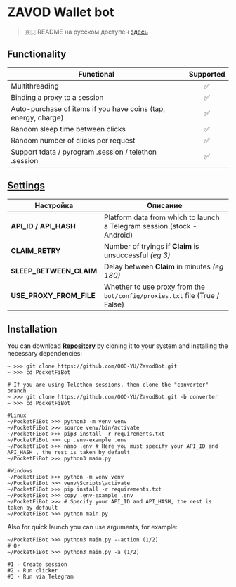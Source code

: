 # ZAVOD Wallet bot

> 🇷🇺 README на русском доступен [здесь](README.md)

## Functionality
| Functional                                                     | Supported |
|----------------------------------------------------------------|:---------:|
| Multithreading                                                 |     ✅     |
| Binding a proxy to a session                                   |     ✅     |
| Auto-purchase of items if you have coins (tap, energy, charge) |     ✅     |
| Random sleep time between clicks                               |     ✅     |
| Random number of clicks per request                            |     ✅     |
| Support tdata / pyrogram .session / telethon .session          |     ✅     |

## [Settings](https://github.com/OOO-YU/ZavodBot/blob/main/.env-example)
| Настройка               | Описание                                                                   |
|-------------------------|----------------------------------------------------------------------------|
| **API_ID / API_HASH**   | Platform data from which to launch a Telegram session (stock - Android)    |
| **CLAIM_RETRY**         | Number of tryings if **Claim** is unsuccessful _(eg 3)_                    |
| **SLEEP_BETWEEN_CLAIM** | Delay between **Claim** in minutes _(eg 180)_                              |
| **USE_PROXY_FROM_FILE** | Whether to use proxy from the `bot/config/proxies.txt` file (True / False) |

## Installation
You can download [**Repository**](https://github.com/OOO-YU/ZavodBot) by cloning it to your system and installing the necessary dependencies:
```shell
~ >>> git clone https://github.com/OOO-YU/ZavodBot.git
~ >>> cd PocketFiBot

# If you are using Telethon sessions, then clone the "converter" branch
~ >>> git clone https://github.com/OOO-YU/ZavodBot.git -b converter
~ >>> cd PocketFiBot

#Linux
~/PocketFiBot >>> python3 -m venv venv
~/PocketFiBot >>> source venv/bin/activate
~/PocketFiBot >>> pip3 install -r requirements.txt
~/PocketFiBot >>> cp .env-example .env
~/PocketFiBot >>> nano .env # Here you must specify your API_ID and API_HASH , the rest is taken by default
~/PocketFiBot >>> python3 main.py

#Windows
~/PocketFiBot >>> python -m venv venv
~/PocketFiBot >>> venv\Scripts\activate
~/PocketFiBot >>> pip install -r requirements.txt
~/PocketFiBot >>> copy .env-example .env
~/PocketFiBot >>> # Specify your API_ID and API_HASH, the rest is taken by default
~/PocketFiBot >>> python main.py
```

Also for quick launch you can use arguments, for example:
```shell
~/PocketFiBot >>> python3 main.py --action (1/2)
# Or
~/PocketFiBot >>> python3 main.py -a (1/2)

#1 - Create session
#2 - Run clicker
#3 - Run via Telegram
```

